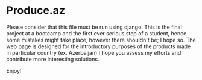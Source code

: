# Produce.az

Please consider that this file must be run using django.
This is the final project at a bootcamp and the first ever serious step of a student, hence some mistakes might take place, however there shouldn't be; I hope so.
The web page is designed for the introductory purposes of the products made in particular country (ex. Azerbaijan)
I hope you assess my efforts and contribute more interesting solutions.

Enjoy!
